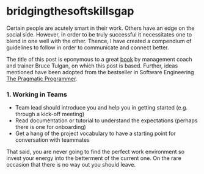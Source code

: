 # bridgingthesoftskillsgap

Certain people are acutely smart in their work. Others have an edge on the social side. However, in order to be truly successful it necessitates one to blend in one well with the other. Thence, I have created a compendium of guidelines to follow in order to communicate and connect better.

The title of this post is eponymous to a great [book](https://www.amazon.com/Bridging-Soft-Skills-Gap-Missing/dp/1118725646/ref=sr_1_1?crid=2IX0QI0ATUVKX&dchild=1&keywords=bridging+the+soft+skills+gap&qid=1593540443&s=books&sprefix=bridging+the+soft%2Caps%2C256&sr=1-1) by management coach and trainer Bruce Tulgan, on which this post is based. Further, ideas mentioned have been adopted from the bestseller in Software Engineering [The Pragmatic Programmer](https://www.amazon.com/Pragmatic-Programmer-Journeyman-Master/dp/020161622X/ref=sr_1_2?crid=6GKZD0PUB6QK&dchild=1&keywords=pragmatic+programmer&qid=1593635880&s=books&sprefix=pragmatic%2Caps%2C252&sr=1-2).


### 1. Working in Teams
* Team lead should introduce you and help you in getting started (e.g. through a kick-off meeting)
* Read documentation or tutorial to understand the expectations (perhaps there is one for onboarding)
* Get a hang of the project vocabulary to have a starting point for conversation with teammates


That said, you are never going to find the perfect work environment so invest your energy into the betterment of the current one. On the rare occasion that there is no way out you should leave.
